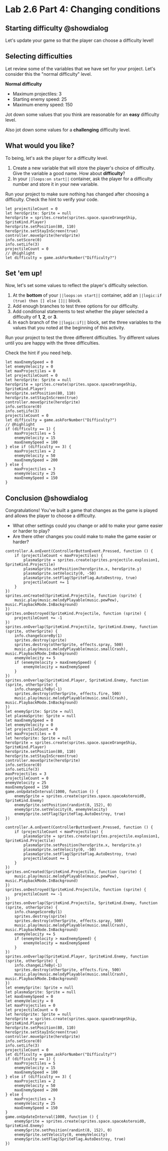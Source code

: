 # Lab 2.6 Part 4: Changing conditions

## Starting difficulty @showdialog

Let's update your game so that the player can choose a difficulty level!

## Selecting difficulties

Let review some of the variables that we have set for your project.
Let's consider this the "normal difficulty" level.

**Normal difficulty**

-    Maximum projectiles: 3
-    Starting enemy speed: 25
-    Maximum enemy speed: 150

Jot down some values that you think are reasonable for an **easy** difficulty
level.

Also jot down some values for a **challenging** difficulty level.

## What would you like?

To being, let's ask the player for a difficulty level.

1.   Create a new variable that will store the player's choice of difficulty.
Give the variable a good name. How about **difficulty**?
1.   In your ``||loops:on start||`` container, ask the player for a
difficulty number and store it in your new variable.

Run your project to make sure nothing has changed after choosing a difficulty.
Check the hint to verify your code.

```blocks
let projectileCount = 0
let heroSprite: Sprite = null
heroSprite = sprites.create(sprites.space.spaceOrangeShip, SpriteKind.Player)
heroSprite.setPosition(80, 110)
heroSprite.setStayInScreen(true)
controller.moveSprite(heroSprite)
info.setScore(0)
info.setLife(3)
projectileCount = 0
// @highlight
let difficulty = game.askForNumber("Difficulty?")
```

## Set 'em up!

Now, let's set some values to reflect the player's difficulty selection.

1.   At the **bottom** of your ``||loops:on start||`` container,
add an ``||logic:if (true) then [] else []||`` block.
1.   Add enough branches to test three options for our difficulty.
1.   Add conditional statements to test whether the player selected
a difficulty of **1**, **2**, or **3**.
1.   In each branch of the ``||logic:if||`` block, set the three variables
to the values that you noted at the beginning of this activity.

Run your project to test the three different difficulties.
Try different values until you are happy with the three difficulties.

Check the hint if you need help.

```blocks
let maxEnemySpeed = 0
let enemyVelocity = 0
let maxProjectiles = 0
let projectileCount = 0
let heroSprite: Sprite = null
heroSprite = sprites.create(sprites.space.spaceOrangeShip, SpriteKind.Player)
heroSprite.setPosition(80, 110)
heroSprite.setStayInScreen(true)
controller.moveSprite(heroSprite)
info.setScore(0)
info.setLife(3)
projectileCount = 0
let difficulty = game.askForNumber("Difficulty?")
// @highlight
if (difficulty == 1) {
    maxProjectiles = 5
    enemyVelocity = 15
    maxEnemySpeed = 100
} else if (difficulty == 3) {
    maxProjectiles = 2
    enemyVelocity = 50
    maxEnemySpeed = 200
} else {
    maxProjectiles = 3
    enemyVelocity = 25
    maxEnemySpeed = 150
}
```

## Conclusion @showdialog

Congratulations! You've built a game that changes as the game is played and
allows the player to choose a difficulty.

-    What other settings could you change or add to make your game
easier or harder to play?
-    Are there other changes you could make to make the game easier or harder?

```template
controller.A.onEvent(ControllerButtonEvent.Pressed, function () {
    if (projectileCount < maxProjectiles) {
        plasmaSprite = sprites.create(sprites.projectile.explosion1, SpriteKind.Projectile)
        plasmaSprite.setPosition(heroSprite.x, heroSprite.y)
        plasmaSprite.setVelocity(0, -50)
        plasmaSprite.setFlag(SpriteFlag.AutoDestroy, true)
        projectileCount += 1
    }
})
sprites.onCreated(SpriteKind.Projectile, function (sprite) {
    music.play(music.melodyPlayable(music.pewPew), music.PlaybackMode.InBackground)
})
sprites.onDestroyed(SpriteKind.Projectile, function (sprite) {
    projectileCount += -1
})
sprites.onOverlap(SpriteKind.Projectile, SpriteKind.Enemy, function (sprite, otherSprite) {
    info.changeScoreBy(1)
    sprites.destroy(sprite)
    sprites.destroy(otherSprite, effects.spray, 500)
    music.play(music.melodyPlayable(music.smallCrash), music.PlaybackMode.InBackground)
    enemyVelocity += 5
    if (enemyVelocity > maxEnemySpeed) {
        enemyVelocity = maxEnemySpeed
    }
})
sprites.onOverlap(SpriteKind.Player, SpriteKind.Enemy, function (sprite, otherSprite) {
    info.changeLifeBy(-1)
    sprites.destroy(otherSprite, effects.fire, 500)
    music.play(music.melodyPlayable(music.smallCrash), music.PlaybackMode.InBackground)
})
let enemySprite: Sprite = null
let plasmaSprite: Sprite = null
let maxEnemySpeed = 0
let enemyVelocity = 0
let projectileCount = 0
let maxProjectiles = 0
let heroSprite: Sprite = null
heroSprite = sprites.create(sprites.space.spaceOrangeShip, SpriteKind.Player)
heroSprite.setPosition(80, 110)
heroSprite.setStayInScreen(true)
controller.moveSprite(heroSprite)
info.setScore(0)
info.setLife(3)
maxProjectiles = 3
projectileCount = 0
enemyVelocity = 25
maxEnemySpeed = 150
game.onUpdateInterval(1000, function () {
    enemySprite = sprites.create(sprites.space.spaceAsteroid0, SpriteKind.Enemy)
    enemySprite.setPosition(randint(8, 152), 0)
    enemySprite.setVelocity(0, enemyVelocity)
    enemySprite.setFlag(SpriteFlag.AutoDestroy, true)
})
```

```ghost
controller.A.onEvent(ControllerButtonEvent.Pressed, function () {
    if (projectileCount < maxProjectiles) {
        plasmaSprite = sprites.create(sprites.projectile.explosion1, SpriteKind.Projectile)
        plasmaSprite.setPosition(heroSprite.x, heroSprite.y)
        plasmaSprite.setVelocity(0, -50)
        plasmaSprite.setFlag(SpriteFlag.AutoDestroy, true)
        projectileCount += 1
    }
})
sprites.onCreated(SpriteKind.Projectile, function (sprite) {
    music.play(music.melodyPlayable(music.pewPew), music.PlaybackMode.InBackground)
})
sprites.onDestroyed(SpriteKind.Projectile, function (sprite) {
    projectileCount += -1
})
sprites.onOverlap(SpriteKind.Projectile, SpriteKind.Enemy, function (sprite, otherSprite) {
    info.changeScoreBy(1)
    sprites.destroy(sprite)
    sprites.destroy(otherSprite, effects.spray, 500)
    music.play(music.melodyPlayable(music.smallCrash), music.PlaybackMode.InBackground)
    enemyVelocity += 5
    if (enemyVelocity > maxEnemySpeed) {
        enemyVelocity = maxEnemySpeed
    }
})
sprites.onOverlap(SpriteKind.Player, SpriteKind.Enemy, function (sprite, otherSprite) {
    info.changeLifeBy(-1)
    sprites.destroy(otherSprite, effects.fire, 500)
    music.play(music.melodyPlayable(music.smallCrash), music.PlaybackMode.InBackground)
})
let enemySprite: Sprite = null
let plasmaSprite: Sprite = null
let maxEnemySpeed = 0
let enemyVelocity = 0
let maxProjectiles = 0
let projectileCount = 0
let heroSprite: Sprite = null
heroSprite = sprites.create(sprites.space.spaceOrangeShip, SpriteKind.Player)
heroSprite.setPosition(80, 110)
heroSprite.setStayInScreen(true)
controller.moveSprite(heroSprite)
info.setScore(0)
info.setLife(3)
projectileCount = 0
let difficulty = game.askForNumber("Difficulty?")
if (difficulty == 1) {
    maxProjectiles = 5
    enemyVelocity = 15
    maxEnemySpeed = 100
} else if (difficulty == 3) {
    maxProjectiles = 2
    enemyVelocity = 50
    maxEnemySpeed = 200
} else {
    maxProjectiles = 3
    enemyVelocity = 25
    maxEnemySpeed = 150
}
game.onUpdateInterval(1000, function () {
    enemySprite = sprites.create(sprites.space.spaceAsteroid0, SpriteKind.Enemy)
    enemySprite.setPosition(randint(8, 152), 0)
    enemySprite.setVelocity(0, enemyVelocity)
    enemySprite.setFlag(SpriteFlag.AutoDestroy, true)
})
```
